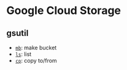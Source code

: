 Google Cloud Storage
====================

## gsutil

- [`mb`](https://cloud.google.com/storage/docs/gsutil/commands/mb): make bucket
- [`ls`](https://cloud.google.com/storage/docs/gsutil/commands/ls): list
- [`cp`](https://cloud.google.com/storage/docs/gsutil/commands/cp): copy to/from
